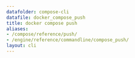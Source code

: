 ```yaml
---
datafolder: compose-cli
datafile: docker_compose_push
title: docker compose push
aliases:
- /compose/reference/push/
- /engine/reference/commandline/compose_push/
layout: cli
---
```


<!--
抱歉，此页面的内容是根据 Docker 源代码自动生成的。如果您想建议更改此处显示的文本，您需要通过搜索此仓库来找到该字符串：
https://github.com/docker/compose
-->
